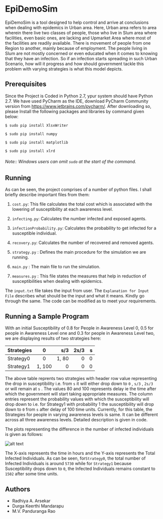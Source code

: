 # EpiDemoSim
EpiDemoSim is a tool  designed to help control and arrive at conclusions when dealing with epidemics in Urban area. Here, Urban area refers to area wherein there live two classes of people, those who live in Slum area where facilities, even basic ones, are lacking  and Upmarket Area where most of the facilities are readily available.  There is movement of people from one Region to another, mainly because of employment. The people living in Slum are not mostly concerned or even educated when it comes to knowing that they have an infection. So if an infection starts spreading in such Urban Scenario, how  will it  progress and how should government tackle this problem with varying strategies  is what this model depicts.


## Prerequisites
Since the Project is Coded in Python 2.7, ypur system should have Python 2.7. We have used PyCharm as the IDE, download PyCharm Community version from <https://www.jetbrains.com/pycharm/>.
After downloading so, please Install the following packages and libraries by command given below:

    $ sudo pip install XlsxWriter
    
    $ sudo pip install numpy

    $ sudo pip install matplotlib
 
    $ sudo pip install xlrd

###### Note:: Windows users can omit ``sudo`` at the start of the command.

## Running 

As can be seen, the project comprises of a number of python files. I shall briefly describe important files from them:
1) ``cost.py``: This file calculates the total cost which is associated with the lowering of susceptibility at each awareness level.

2) ``infecting.py``: Calculates the number infected and exposed agents.

3) ``infectionProbability.py``: Calculates the probability to get infected for a susceptible individual.

4) ``recovery.py``: Calculates the number of recovered and removed agents.

5) ``strategy.py`` : Defines the main procedure for the simulation we are running.

6) ``main.py`` : The main file to run the simulation.

7) ``measures.py`` : This file states the measures that help in reduction of susceptibilities when dealing with epidemics.

The ``input.txt`` file takes the input from user. The ``Explanation for Input File`` describes what should be the input and what it means. Kindly go through the same.
The code can be modified as to meet your requirements.

## Running a Sample Program
With an initial Susceptibility of 0.8 for People in Awareness Level 0, 0.5 for people in Awareness Level one and 0.3 for people in Awareness Level two, we are displaying results of two strategies here: 

| Strategies | 0   | s/3  | 2s/3 | s | 
| -----------|:---:| ----:|----:|----:|
| Strategy0  | 0 | 1, 80 | 0 | 0 |
| Strategy1  | 1, 100 | 0 | 0 | 0 |

The above table reprents two strategies with header row value representing the drop in susceptibility i.e. from  ``s`` it will either drop down to  ``0`` ,  ``s/3`` ,  ``2s/3``  or will remain at  ``s`` . The values 80 and 100  represents delay ie the time after which the government will start taking appropriate measures. The column entries represent the probability values with which the susceptibility will drop down to i.e. for Strategy1 with probability 1 the susceptibility will drop down to  ``0`` from ``s`` after delay of 100 time units. Currently, for this table, the Strategies for people in varying awareness levels is same. It can be different across all three awareness levels. Detailed description is given in code.

The plots representing the difference in the number of infected individuals is given as follows:

![alt text](https://github.com/radh3110/EpiDemoSim-Project/blob/master/plots.png "Plots showing Difference between two Strategies")


The X-axis represents the time in hours and the Y-axis represents the Total Infected Individuals. As can be seen, for``Strategy0``, the total number of Infected Individuals is around ``5730`` while for ``Strategy1`` because Susceptibility drops down to ``0``, the Infected Individuals remains constant to ``1502`` after some time units.

## Authors
* Radhiya A. Arsekar
* Durga Keerthi Mandarapu
* M.V. Panduranga Rao
